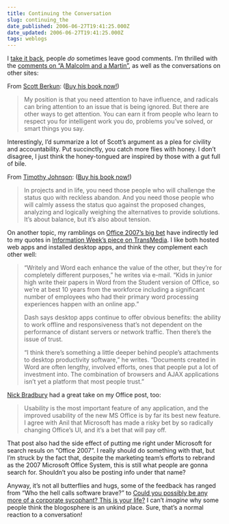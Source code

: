 ```yaml
---
title: Continuing the Conversation
slug: continuing_the
date_published: 2006-06-27T19:41:25.000Z
date_updated: 2006-06-27T19:41:25.000Z
tags: weblogs
---
```


I [take it back](http://www.dashes.com/anil/2006/04/27/the_ultimate_co), people *do* sometimes leave good comments. I’m thrilled with the [comments on “A Malcolm and a Martin”](http://www.dashes.com/anil/2006/06/09/a_malcolm_and_a#comments), as well as the conversations on other sites:

From [Scott Berkun](http://www.scottberkun.com/blog/?p=291): ([Buy his book now!](http://www.scottberkun.com/books/artofpm/))

> My position is that you need attention to have influence, and radicals can bring attention to an issue that is being ignored. But there are other ways to get attention. You can earn it from people who learn to respect you for intelligent work you do, problems you’ve solved, or smart things you say.

Interestingly, I’d summarize a lot of Scott’s argument as a plea for civility and accountability. Put succinctly, you catch more flies with honey. I don’t disagree, I just think the honey-tongued are inspired by those with a gut full of bile.

From [Timothy Johnson](http://carpefactum.typepad.com/my_weblog/2006/06/cause_without_a.html): ([Buy his book now!](http://www.amazon.com/exec/obidos/redirect?link_code=ur2&amp;tag=2020-20&amp;camp=1789&amp;creative=9325&amp;path=http%3A%2F%2Fwww.amazon.com%2Fgp%2Fproduct%2F0977714608%2Fsr%3D1-1%2Fqid%3D1144098853%2Fref%3Dpd_bbs_1%3F%255Fencoding%3DUTF8%26s%3Dbooks))

> In projects and in life, you need those people who will challenge the status quo with reckless abandon. And you need those people who will calmly assess the status quo against the proposed changes, analyzing and logically weighing the alternatives to provide solutions. It’s about balance, but it’s also about tension.

On another topic, my ramblings on [Office 2007’s big bet](http://www.dashes.com/anil/2006/06/19/office_2007_is_) have indirectly led to my quotes in [Information Week’s piece on TransMedia](http://www.informationweek.com/news/showArticle.jhtml?articleID=189601077&amp;subSection=Breaking+News). I like both hosted web apps and installed desktop apps, and think they complement each other well:

> “Writely and Word each enhance the value of the other, but they’re for completely different purposes,” he writes via e-mail. “Kids in junior high write their papers in Word from the Student version of Office, so we’re at best 10 years from the workforce including a significant number of employees who had their primary word processing experiences happen with an online app.”
> 
> Dash says desktop apps continue to offer obvious benefits: the ability to work offline and responsiveness that’s not dependent on the performance of distant servers or network traffic. Then there’s the issue of trust.
> 
> “I think there’s something a little deeper behind people’s attachments to desktop productivity software,” he writes. “Documents created in Word are often lengthy, involved efforts, ones that people put a lot of investment into. The combination of browsers and AJAX applications isn’t yet a platform that most people trust.”

[Nick Bradbury](http://nick.typepad.com/blog/2006/06/anil_is_right_a.html) had a great take on my Office post, too:

> Usability is the most important feature of any application, and the improved usability of the new MS Office is by far its best new feature. I agree with Anil that Microsoft has made a risky bet by so radically changing Office’s UI, and it’s a bet that will pay off.

That post also had the side effect of putting me right under Microsoft for search resuls on “Office 2007”. I really should do something with that, but I’m struck by the fact that, despite the marketing team’s efforts to rebrand as the 2007 Microsoft Office System, this is still what people are gonna search for. Shouldn’t you also be posting info under that name?

Anyway, it’s not all butterflies and hugs, some of the feedback has ranged from “Who the hell calls software brave?” to [Could you possibly be any more of a corporate sycophant? This is your life?](http://www.dashes.com/anil/2006/06/19/office_2007_is_#comment-34678) I can’t *imagine* why some people think the blogosphere is an unkind place. Sure, that’s a normal reaction to a conversation!
